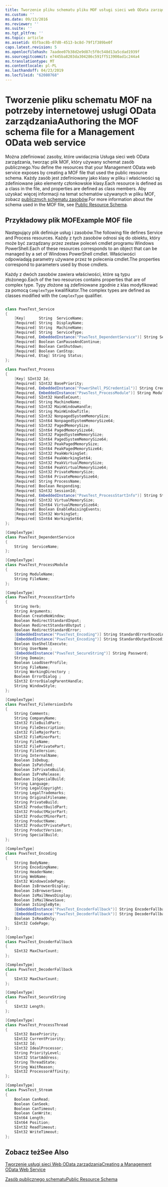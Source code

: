 ```yaml
---
title: Tworzenie pliku schematu pliku MOF usługi sieci web OData zarządzania | Dokumentacja firmy Microsoft
ms.custom: ''
ms.date: 09/13/2016
ms.reviewer: ''
ms.suite: ''
ms.tgt_pltfrm: ''
ms.topic: article
ms.assetid: 65fbac8b-07d0-4513-bc8d-79f1f389be0f
caps.latest.revision: 5
ms.openlocfilehash: 7aadee07b38d2e9d87c5f0c548d13a5cdad1939f
ms.sourcegitcommit: e7445ba8203da304286c591ff513900ad1c244a4
ms.translationtype: MT
ms.contentlocale: pl-PL
ms.lasthandoff: 04/23/2019
ms.locfileid: "62080768"
---
```

# <a name="authoring-the-mof-schema-file-for-a-management-odata-web-service"></a><span data-ttu-id="35883-102">Tworzenie pliku schematu MOF na potrzeby internetowej usługi OData zarządzania</span><span class="sxs-lookup"><span data-stu-id="35883-102">Authoring the MOF schema file for a Management OData web service</span></span>

<span data-ttu-id="35883-103">Można zdefiniować zasoby, które uwidacznia Usługa sieci web OData zarządzania, tworząc plik MOF, który używany schemat zasób publicznego.</span><span class="sxs-lookup"><span data-stu-id="35883-103">You define the resources that your Management OData web service exposes by creating a MOF file that used the public resource schema.</span></span> <span data-ttu-id="35883-104">Każdy zasób jest zdefiniowany jako klasy w pliku i właściwości są zdefiniowane jako elementy członkowskie klasy.</span><span class="sxs-lookup"><span data-stu-id="35883-104">Each resource is defined as a class in the file, and properties are defined as class members.</span></span> <span data-ttu-id="35883-105">Aby uzyskać więcej informacji na temat schematów używanych w pliku MOF, zobacz [publicznych schematu zasobów](./public-resource-schema.md).</span><span class="sxs-lookup"><span data-stu-id="35883-105">For more information about the schema used in the MOF file, see [Public Resource Schema](./public-resource-schema.md).</span></span>

## <a name="example-mof-file"></a><span data-ttu-id="35883-106">Przykładowy plik MOF</span><span class="sxs-lookup"><span data-stu-id="35883-106">Example MOF file</span></span>

<span data-ttu-id="35883-107">Następujący plik definiuje usług i zasobów.</span><span class="sxs-lookup"><span data-stu-id="35883-107">The following file defines Service and Process resources.</span></span> <span data-ttu-id="35883-108">Każdy z tych zasobów odnosi się do obiektu, który może być zarządzany przez zestaw poleceń cmdlet programu Windows PowerShell.</span><span class="sxs-lookup"><span data-stu-id="35883-108">Each of these resources corresponds to an object that can be managed by a set of Windows PowerShell cmdlet.</span></span> <span data-ttu-id="35883-109">Właściwości odpowiadają parametry używane przez te polecenia cmdlet.</span><span class="sxs-lookup"><span data-stu-id="35883-109">The properties correspond to parameters used by those cmdlets.</span></span>

<span data-ttu-id="35883-110">Każdy z dwóch zasobów zawiera właściwości, które są typu złożonego.</span><span class="sxs-lookup"><span data-stu-id="35883-110">Each of the two resources contains properties that are of complex type.</span></span> <span data-ttu-id="35883-111">Typy złożone są zdefiniowane zgodnie z klas modyfikować za pomocą `ComplexType` kwalifikator.</span><span class="sxs-lookup"><span data-stu-id="35883-111">The complex types are defined as classes modified with the `ComplexType` qualifier.</span></span>

```csharp

class PswsTest_Service
{
    [Key]      String  ServiceName;
    [Required] String  DisplayName;
    [Required] String  MachineName;
    [Required] String  ServiceType;
    [Required, EmbeddedInstance("PswsTest_DependentService")] String ServicesDependentOn [];
    [Required] Boolean CanPauseAndContinue;
    [Required] Boolean CanShutdown;
    [Required] Boolean CanStop;
    [Required, Etag] String Status;
};

class PswsTest_Process
{
    [Key] SInt32 Id;
    [Required] SInt32 BasePriority;
    [Required, EmbeddedInstance("PowerShell_PSCredential")] String Credential;
    [Required, EmbeddedInstance("PswsTest_ProcessModule")] String Modules[];
    [Required] SInt32 HandleCount;
    [Required] String MachineName;
    [Required] SInt32 MainWindowHandle;
    [Required] String MainWindowTitle;
    [Required] SInt32 NonpagedSystemMemorySize;
    [Required] SInt64 NonpagedSystemMemorySize64;
    [Required] SInt32 PagedMemorySize;
    [Required] SInt64 PagedMemorySize64;
    [Required] SInt32 PagedSystemMemorySize;
    [Required] SInt64 PagedSystemMemorySize64;
    [Required] SInt32 PeakPagedMemorySize;
    [Required] SInt64 PeakPagedMemorySize64;
    [Required] SInt32 PeakWorkingSet;
    [Required] SInt64 PeakWorkingSet64;
    [Required] SInt32 PeakVirtualMemorySize;
    [Required] SInt64 PeakVirtualMemorySize64;
    [Required] SInt32 PrivateMemorySize;
    [Required] SInt64 PrivateMemorySize64;
    [Required] String ProcessName;
    [Required] Boolean Responding;
    [Required] SInt32 SessionId;
    [Required, EmbeddedInstance("PswsTest_ProcessStartInfo")] String StartInfo;
    [Required] SInt32 VirtualMemorySize;
    [Required] SInt64 VirtualMemorySize64;
    [Required] Boolean EnableRaisingEvents;
    [Required] SInt32 WorkingSet;
    [Required] SInt64 WorkingSet64;
};

[ComplexType]
class PswsTest_DependentService
{
    String  ServiceName;
};

[ComplexType]
class PswsTest_ProcessModule
{
    String ModuleName;
    String FileName;
};

[ComplexType]
class PswsTest_ProcessStartInfo
{
    String Verb;
    String Arguments;
    Boolean CreateNoWindow;
    Boolean RedirectStandardInput;
    Boolean RedirectStandardOutput ;
    Boolean RedirectStandardError;
    [EmbeddedInstance("PswsTest_Encoding")] String StandardErrorEncoding;
    [EmbeddedInstance("PswsTest_Encoding")] String StandardOutputEncoding;
    Boolean UseShellExecute;
    String UserName ;
    [EmbeddedInstance("PswsTest_SecureString")] String Password;
    String Domain;
    Boolean LoadUserProfile;
    String FileName;
    String WorkingDirectory ;
    Boolean ErrorDialog ;
    SInt32 ErrorDialogParentHandle;
    String WindowStyle;
};

[ComplexType]
class PswsTest_FileVersionInfo
{
    String Comments;
    String CompanyName;
    SInt32 FileBuildPart;
    String FileDescription;
    sInt32 FileMajorPart;
    SInt32 FileMinorPart;
    String FileName;
    SInt32 FilePrivatePart;
    String FileVersion;
    String InternalName;
    Boolean IsDebug;
    Boolean IsPatched;
    Boolean IsPrivateBuild;
    Boolean IsPreRelease;
    Boolean IsSpecialBuild;
    String Language;
    String LegalCopyright;
    String LegalTrademarks;
    String OriginalFilename;
    String PrivateBuild;
    SInt32 ProductBuildPart;
    SInt32 ProductMajorPart;
    SInt32 ProductMinorPart;
    String ProductName;
    SInt32 ProductPrivatePart;
    String ProductVersion;
    String SpecialBuild;
};

[ComplexType]
class PswsTest_Encoding
{
    String BodyName;
    String EncodingName;
    String HeaderName;
    String WebName;
    SInt32 WindowsCodePage;
    Boolean IsBrowserDisplay;
    Boolean IsBrowserSave;
    Boolean IsMailNewsDisplay;
    Boolean IsMailNewsSave;
    Boolean IsSingleByte;
    [EmbeddedInstance("PswsTest_EncoderFallback")] String EncoderFallback;
    [EmbeddedInstance("PswsTest_DecoderFallback")] String DecoderFallback;
    Boolean IsReadOnly;
    SInt32 CodePage;
};

[ComplexType]
class PswsTest_EncoderFallback
{
    SInt32 MaxCharCount;
};

[ComplexType]
class PswsTest_DecoderFallback
{
    SInt32 MaxCharCount;
};

[ComplexType]
class PswsTest_SecureString
{
    SInt32 Length;
};

[ComplexType]
class PswsTest_ProcessThread
{
    SInt32 BasePriority;
    SInt32 CurrentPriority;
    SInt32 Id;
    SInt32 IdealProcessor;
    String PriorityLevel;
    SInt32 StartAddress;
    String ThreadState;
    String WaitReason;
    SInt32 ProcessorAffinity;
};

[ComplexType]
class PswsTest_Stream
{
    Boolean CanRead;
    Boolean CanSeek;
    Boolean CanTimeout;
    Boolean CanWrite;
    SInt64 Length;
    SInt64 Position;
    SInt32 ReadTimeout;
    SInt32 WriteTimeout;
};

```

## <a name="see-also"></a><span data-ttu-id="35883-112">Zobacz też</span><span class="sxs-lookup"><span data-stu-id="35883-112">See Also</span></span>

[<span data-ttu-id="35883-113">Tworzenie usługi sieci Web OData zarządzania</span><span class="sxs-lookup"><span data-stu-id="35883-113">Creating a Management OData Web Service</span></span>](./creating-a-management-odata-web-service.md)

[<span data-ttu-id="35883-114">Zasób publicznego schematu</span><span class="sxs-lookup"><span data-stu-id="35883-114">Public Resource Schema</span></span>](./public-resource-schema.md)